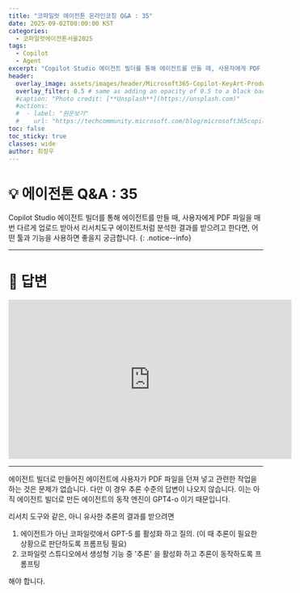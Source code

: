 ```yaml
---
title: "코파일럿 에이전톤 온라인코칭 Q&A : 35"
date: 2025-09-02T00:00:00 KST
categories:
  - 코파일럿에이전톤서울2025
tags:
  - Copilot
  - Agent
excerpt: "Copilot Studio 에이전트 빌더를 통해 에이전트를 만들 때, 사용자에게 PDF 파일을 매번 다르게 업로드 받아서 리서치도구 에이전트처럼 분석한 결과를 받으려고 한다면, 어떤 툴과 기능을 사용하면 좋을지 궁금합니다."
header:
  overlay_image: assets/images/header/Microsoft365-Copilot-KeyArt-Productivity-6K-01.png
  overlay_filter: 0.5 # same as adding an opacity of 0.5 to a black background
  #caption: "Photo credit: [**Unsplash**](https://unsplash.com)"
  #actions:
  #  - label: "원문보기"
  #    url: "https://techcommunity.microsoft.com/blog/microsoft365copilotblog/what%E2%80%99s-new-in-microsoft-365-copilot--july-2025/4438253"
toc: false
toc_sticky: true
classes: wide
author: 최정우
---
```


# 💡 에이전톤 Q&A : 35

Copilot Studio 에이전트 빌더를 통해 에이전트를 만들 때, 사용자에게 PDF 파일을 매번 다르게 업로드 받아서 리서치도구 에이전트처럼 분석한 결과를 받으려고 한다면, 어떤 툴과 기능을 사용하면 좋을지 궁금합니다.
{: .notice--info}

---

# 📝 답변

<iframe width="560" height="315" src="https://www.youtube.com/embed/6CViXcFc4Tc?si=pt3jkufbEWahDbiR&amp;start=1583" title="YouTube video player" frameborder="0" allow="accelerometer; autoplay; clipboard-write; encrypted-media; gyroscope; picture-in-picture; web-share" referrerpolicy="strict-origin-when-cross-origin" allowfullscreen></iframe>

---

에이전트 빌더로 만들어진 에이전트에 사용자가 PDF 파일을 던져 넣고 관련한 작업을 하는 것은 문제가 없습니다. 다만 이 경우 추론 수준의 답변이 나오지 않습니다. 이는 아직 에이전트 빌더로 만든 에이전트의 동작 엔진이 GPT4-o 이기 때문입니다.

리서치 도구와 같은, 아니 유사한 추론의 결과를 받으려면

1. 에이전트가 아닌 코파일럿에서 GPT-5 를 활성화 하고 질의. (이 때 추론이 필요한 상황으로 판단하도록 프롬프팅 필요)
2. 코파일럿 스튜디오에서 생성형 기능 중 '추론' 을 활성화 하고 추론이 동작하도록 프롬프팅

해야 합니다.

